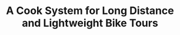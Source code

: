 ---
layout: community
category: community
title: "A Cook System for Long Distance and Lightweight Bike Tours"
description: "Trying to find the perfect cook system for long distance but lightweight tours (cooking for 2). I'm being a greedy bugger and would like to be able to use alcohol, gas and potentially wood."
isTopLevel: false
isSingleLevel: false
isArticle: false
datePublished: 2022-06-18 18:28:00 +0300
dateModified: 2022-06-18 18:28:00 +0300
published: false
---